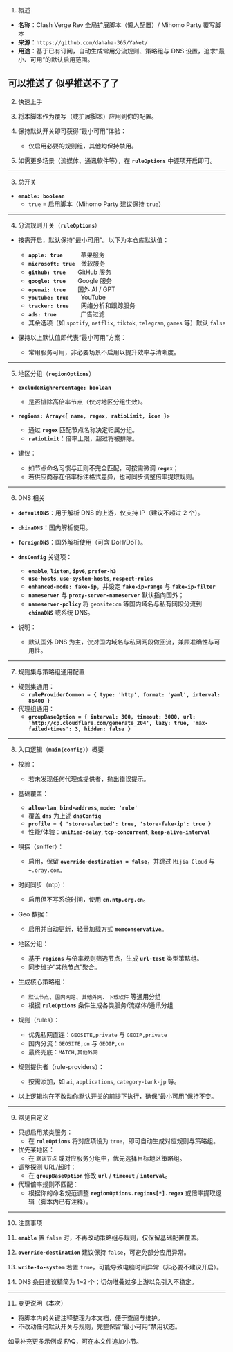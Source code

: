 1. 概述

- **名称**：Clash Verge Rev 全局扩展脚本（懒人配置）/ Mihomo Party 覆写脚本  
- **来源**：`https://github.com/dahaha-365/YaNet/`  
- **用途**：基于已有订阅，自动生成常用分流规则、策略组与 DNS 设置，追求“最小、可用”的默认启用范围。

可以推送了
似乎推送不了了
---

2. 快速上手

1. 将本脚本作为覆写（或扩展脚本）应用到你的配置。  
2. 保持默认开关即可获得“最小可用”体验：  
   - 仅启用必要的规则组，其他均保持禁用。  
3. 如需更多场景（流媒体、通讯软件等），在 **`ruleOptions`** 中逐项开启即可。

---

3. 总开关

- **`enable: boolean`**  
  - `true` = 启用脚本（Mihomo Party 建议保持 `true`）

---

4. 分流规则开关（**`ruleOptions`**）

- 按需开启，默认保持“最小可用”。以下为本仓库默认值：  
  - **`apple: true`**   苹果服务  
  - **`microsoft: true`** 微软服务  
  - **`github: true`**  GitHub 服务  
  - **`google: true`**  Google 服务  
  - **`openai: true`**  国外 AI / GPT  
  - **`youtube: true`**  YouTube  
  - **`tracker: true`**  网络分析和跟踪服务  
  - **`ads: true`**    广告过滤  
  - 其余选项（如 `spotify`, `netflix`, `tiktok`, `telegram`, `games` 等）默认 `false`

- 保持以上默认值即代表“最小可用”方案：  
  - 常用服务可用，非必要场景不启用以提升效率与清晰度。

---

5. 地区分组（**`regionOptions`**）

- **`excludeHighPercentage: boolean`**  
  - 是否排除高倍率节点（仅对地区分组生效）。  
- **`regions: Array<{ name, regex, ratioLimit, icon }>`**  
  - 通过 **`regex`** 匹配节点名称决定归属分组。  
  - **`ratioLimit`**：倍率上限，超过将被排除。

- 建议：  
  - 如节点命名习惯与正则不完全匹配，可按需微调 **`regex`**；  
  - 若供应商存在倍率标注格式差异，也可同步调整倍率提取规则。

---

6. DNS 相关

- **`defaultDNS`**：用于解析 DNS 的上游，仅支持 IP（建议不超过 2 个）。  
- **`chinaDNS`**：国内解析使用。  
- **`foreignDNS`**：国外解析使用（可含 DoH/DoT）。  
- **`dnsConfig`** 关键项：  
  - **`enable`**, **`listen`**, **`ipv6`**, **`prefer-h3`**  
  - **`use-hosts`**, **`use-system-hosts`**, **`respect-rules`**  
  - **`enhanced-mode: fake-ip`**，并设定 **`fake-ip-range`** 与 **`fake-ip-filter`**  
  - **`nameserver`** 与 **`proxy-server-nameserver`** 默认指向国外；  
  - **`nameserver-policy`** 将 `geosite:cn` 等国内域名与私有网段分流到 **`chinaDNS`** 或系统 DNS。

- 说明：  
  - 默认国外 DNS 为主，仅对国内域名与私网网段做回流，兼顾准确性与可用性。

---

7. 规则集与策略组通用配置

- 规则集通用：  
  - **`ruleProviderCommon = { type: 'http', format: 'yaml', interval: 86400 }`**  
- 代理组通用：  
  - **`groupBaseOption = { interval: 300, timeout: 3000, url: 'http://cp.cloudflare.com/generate_204', lazy: true, 'max-failed-times': 3, hidden: false }`**

---

8. 入口逻辑（**`main(config)`**）概要

- 校验：  
  - 若未发现任何代理或提供者，抛出错误提示。  
- 基础覆盖：  
  - **`allow-lan`**, **`bind-address`**, **`mode: 'rule'`**  
  - 覆盖 **`dns`** 为上述 **`dnsConfig`**  
  - **`profile = { 'store-selected': true, 'store-fake-ip': true }`**  
  - 性能/体验：**`unified-delay`**, **`tcp-concurrent`**, **`keep-alive-interval`**  
- 嗅探（sniffer）：  
  - 启用，保留 **`override-destination = false`**，并跳过 `Mijia Cloud` 与 `+.oray.com`。  
- 时间同步（ntp）：  
  - 启用但不写系统时间，使用 **`cn.ntp.org.cn`**。  
- Geo 数据：  
  - 启用并自动更新，轻量加载方式 **`memconservative`**。  
- 地区分组：  
  - 基于 **`regions`** 与倍率规则筛选节点，生成 **`url-test`** 类型策略组。  
  - 同步维护“其他节点”聚合。  
- 生成核心策略组：  
  - `默认节点`、`国内网站`、`其他外网`、`下载软件` 等通用分组  
  - 根据 **`ruleOptions`** 条件生成各类服务/流媒体/通讯分组  
- 规则（rules）：  
  - 优先私网直连：`GEOSITE,private` 与 `GEOIP,private`  
  - 国内分流：`GEOSITE,cn` 与 `GEOIP,cn`  
  - 最终兜底：`MATCH,其他外网`  
- 规则提供者（rule-providers）：  
  - 按需添加，如 `ai`, `applications`, `category-bank-jp` 等。

- 以上逻辑均在不改动你默认开关的前提下执行，确保“最小可用”保持不变。

---

9. 常见自定义

- 只想启用某类服务：  
  - 在 **`ruleOptions`** 将对应项设为 `true`，即可自动生成对应规则与策略组。  
- 优先某地区：  
  - 在 `默认节点` 或对应服务分组中，优先选择目标地区策略组。  
- 调整探测 URL/超时：  
  - 在 **`groupBaseOption`** 修改 **`url`** / **`timeout`** / **`interval`**。  
- 代理倍率规则不匹配：  
  - 根据你的命名规范调整 **`regionOptions.regions[*].regex`** 或倍率提取逻辑（脚本内已有注释）。

---

10. 注意事项

1. **`enable`** 置 `false` 时，不再改动策略组与规则，仅保留基础配置覆盖。  
2. **`override-destination`** 建议保持 `false`，可避免部分应用异常。  
3. **`write-to-system`** 若置 `true`，可能导致电脑时间异常（非必要不建议开启）。  
4. DNS 条目建议精简为 1~2 个；切勿堆叠过多上游以免引入不稳定。

---

11. 变更说明（本次）

- 将脚本内的关键注释整理为本文档，便于查阅与维护。  
- 不改动任何默认开关与规则，完整保留“最小可用”禁用状态。

如需补充更多示例或 FAQ，可在本文件追加小节。
